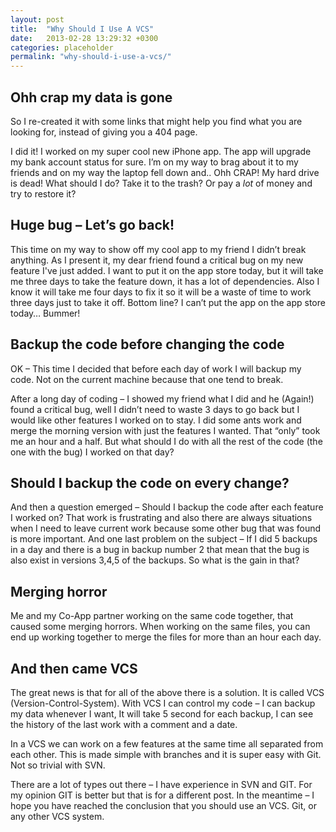 ```yaml
---
layout: post
title:  "Why Should I Use A VCS"
date:   2013-02-28 13:29:32 +0300
categories: placeholder
permalink: "why-should-i-use-a-vcs/"
---
```

## Ohh crap my data is gone

So I re-created it with some links that might help you find what you are looking for, instead of giving you a 404 page.

I did it! I worked on my super cool new iPhone app. The app will upgrade my bank account status for sure. I’m on my way to brag about it to my friends and on my way the laptop fell down and.. Ohh CRAP! My hard drive is dead! What should I do? Take it to the trash? Or pay  a *lot* of money and try to restore it? 

## Huge bug – Let’s go back!

This time on my way to show off my cool app to my friend I didn’t break anything. As I present it, my dear friend found a critical bug on my new feature I've just added. I want to put it on the app store today, but it will take me three days to take the feature down, it has a lot of dependencies. Also I know it will take me four days to fix it so it will be a waste of time to work three days just to take it off. Bottom line? I can’t put the app on the app store today… Bummer!

## Backup the code before changing the code

OK – This time I decided that before each day of work I will backup my code. Not on the current machine because that one tend to break.

After a long day of coding – I showed my friend what I did and he (Again!) found a critical bug, well I didn’t need to waste 3 days to go back but I would like other features I worked on to stay. I did some ants work and merge the morning  version with just the features I wanted. That “only” took me an hour and a half. But what should I do with all the rest of the code (the one with the bug) I worked on that day?

## Should I backup the code on every change?

And then a question emerged – Should I backup the code after each feature I worked on? That work is frustrating and also there are always situations when I need to leave current work because some other bug that was found is more important. And one last problem on the subject – If I did 5 backups in a day and there is a bug in backup number 2 that mean that the bug is also exist in versions 3,4,5 of the backups. So what is the gain in that?

## Merging horror

Me and my Co-App partner working on the same code together, that caused some merging horrors. When working on the same files, you can end up working together to merge the files for more than an hour each day.

## And then came VCS

The great news is that for all of the above there is a solution. It is called VCS (Version-Control-System). With VCS I can control my code – I can backup my data whenever I want, It will take 5 second for each backup, I can see the history of the last work with a comment and a date.

In a VCS we can work on a few features at the same time all separated from each other. This is made simple with branches and it is super easy with Git. Not so trivial with SVN.

There are a lot of types out there – I have experience in SVN and GIT. For my opinion GIT is better but that is for a different post. In the meantime – I hope you have reached the conclusion that you should use an VCS. Git, or any other VCS system.
